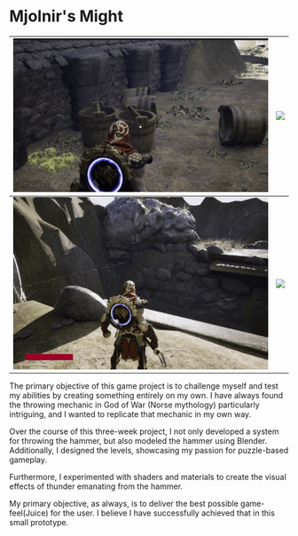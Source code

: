 # Mjolnir's Might 

![](/MjolnirsMight/Images/Aim.png)    |  ![](/MjolnirsMight/Images/OpeningGate-ezgif.com-optimize.gif)
:-------------------------:|:-------------------------:
![](/MjolnirsMight/Images/Trhowingrecalling-ezgif.com-optimize.gif)  | ![](/MjolnirsMight/Images/Recalling-ezgif.com-optimize.gif)

The primary objective of this game project is to challenge myself and test my abilities by creating something entirely on my own. I have always found the throwing mechanic in God of War (Norse mythology) particularly intriguing, and I wanted to replicate that mechanic in my own way.

Over the course of this three-week project, I not only developed a system for throwing the hammer, but also modeled the hammer using Blender. Additionally, I designed the levels, showcasing my passion for puzzle-based gameplay.

Furthermore, I experimented with shaders and materials to create the visual effects of thunder emanating from the hammer.

My primary objective, as always, is to deliver the best possible game-feel(Juice) for the user. I believe I have successfully achieved that in this small prototype.
